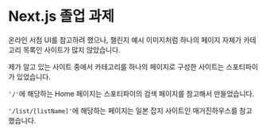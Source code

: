 # Next.js 졸업 과제

온라인 서점 UI를 참고하려 했으나, 챌린지 예시 이미지처럼 하나의 페이지 자체가 카테고리 목록인 사이트가 많지 않았습니다.

제가 알고 있는 사이트 중에서 카테고리를 하나의 페이지로 구성한 사이트는 스포티파이가 있었습니다.

`'/'`에 해당하는 Home 페이지는 스포티파이의 검색 페이지를 참고해서 만들었습니다.

`'/list/[listName]'`에 해당하는 페이지는 일본 잡지 사이트인 매거진하우스를 참고했습니다.
